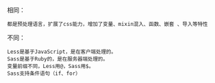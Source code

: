 相同：

    都是预处理语言，扩展了css能力，增加了变量、mixin混入、函数、嵌套 、导入等特性

不同：

    Less是基于JavaScript，是在客户端处理的。
    Sass是基于Ruby的，是在服务器端处理的。
    变量前缀不同，Less用@，Sass用$。
    Sass支持条件语句（if、for）